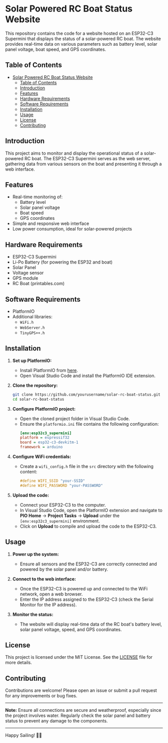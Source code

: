 # Solar Powered RC Boat Status Website

This repository contains the code for a website hosted on an ESP32-C3 Supermini that displays the status of a solar-powered RC boat. The website provides real-time data on various parameters such as battery level, solar panel voltage, boat speed, and GPS coordinates.

## Table of Contents
- [Solar Powered RC Boat Status Website](#solar-powered-rc-boat-status-website)
  - [Table of Contents](#table-of-contents)
  - [Introduction](#introduction)
  - [Features](#features)
  - [Hardware Requirements](#hardware-requirements)
  - [Software Requirements](#software-requirements)
  - [Installation](#installation)
  - [Usage](#usage)
  - [License](#license)
  - [Contributing](#contributing)

## Introduction
This project aims to monitor and display the operational status of a solar-powered RC boat. The ESP32-C3 Supermini serves as the web server, gathering data from various sensors on the boat and presenting it through a web interface.

## Features
- Real-time monitoring of:
  - Battery level
  - Solar panel voltage
  - Boat speed
  - GPS coordinates
- Simple and responsive web interface
- Low power consumption, ideal for solar-powered projects

## Hardware Requirements
- ESP32-C3 Supermini
- Li-Po Battery (for powering the ESP32 and boat)
- Solar Panel
- Voltage sensor
- GPS module
- RC Boat (printables.com)

## Software Requirements
- PlatformIO
- Additional libraries:
  - `WiFi.h`
  - `WebServer.h`
  - `TinyGPS++.h`

## Installation

1. **Set up PlatformIO:**
   - Install PlatformIO from [here](https://platformio.org/install/ide?install=vscode).
   - Open Visual Studio Code and install the PlatformIO IDE extension.

2. **Clone the repository:**
   ```bash
   git clone https://github.com/yourusername/solar-rc-boat-status.git
   cd solar-rc-boat-status
   ```

3. **Configure PlatformIO project:**
   - Open the cloned project folder in Visual Studio Code.
   - Ensure the `platformio.ini` file contains the following configuration:
     ```ini
     [env:esp32c3_supermini]
     platform = espressif32
     board = esp32-c3-devkitm-1
     framework = arduino
     ```

4. **Configure WiFi credentials:**
   - Create a `wifi_config.h` file in the `src` directory with the following content:
     ```cpp
     #define WIFI_SSID "your-SSID"
     #define WIFI_PASSWORD "your-PASSWORD"
     ```

5. **Upload the code:**
   - Connect your ESP32-C3 to the computer.
   - In Visual Studio Code, open the PlatformIO extension and navigate to **PIO Home** -> **Project Tasks** -> **Upload** under the `[env:esp32c3_supermini]` environment.
   - Click on **Upload** to compile and upload the code to the ESP32-C3.

## Usage

1. **Power up the system:**
   - Ensure all sensors and the ESP32-C3 are correctly connected and powered by the solar panel and/or battery.

2. **Connect to the web interface:**
   - Once the ESP32-C3 is powered up and connected to the WiFi network, open a web browser.
   - Enter the IP address assigned to the ESP32-C3 (check the Serial Monitor for the IP address).

3. **Monitor the status:**
   - The website will display real-time data of the RC boat's battery level, solar panel voltage, speed, and GPS coordinates.

## License
This project is licensed under the MIT License. See the [LICENSE](LICENSE) file for more details.

## Contributing
Contributions are welcome! Please open an issue or submit a pull request for any improvements or bug fixes.

---

**Note:** Ensure all connections are secure and weatherproof, especially since the project involves water. Regularly check the solar panel and battery status to prevent any damage to the components.

---

Happy Sailing! 🚤🌞
